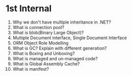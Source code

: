 # 1st Internal

1.  Why we don't have multiple inheritance in .NET?
2.  What is connection pool?
3.  What is blob(Binary Large Object)?
4.  Multiple Document interface, Single Document Interface
5.  ORM Object Role Modelling
6.  What is GC? Explain with different generation?
7.  What is Boxing and Unboxing?
8.  What is managed and un-managed code?
9.  What is Global Assembly Cache?
10. What is manifest?
